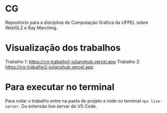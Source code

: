 # CG
Repositório para a disciplina de Computação Gráfica da UFPEL sobre WebGL2 e Ray Marching.

# Visualização dos trabalhos
Trabalho 1: https://cg-trabalho1-julianohub.vercel.app
Trabalho 2: https://cg-trabalho2-julianohub.vercel.app

# Para executar no terminal
Para rodar o trabalho entre na pasta do projeto e rode no terminal `npx live-server`. Ou extensão live server do VS Code.
